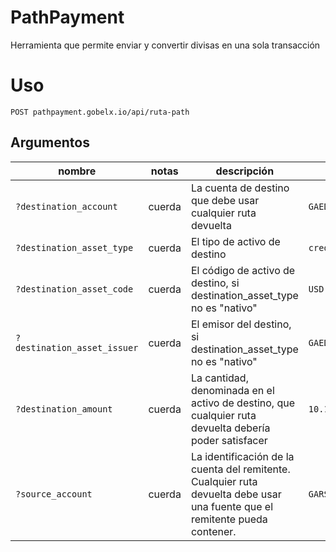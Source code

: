 # PathPayment



Herramienta que permite enviar y convertir divisas en una sola transacción



<h1>Uso</h1>


<pre><code>POST pathpayment.gobelx.io/api/ruta-path</code></pre>


<h2>Argumentos</h2>

<table>
<thead>
<tr>
<th><font style="vertical-align: inherit;"><font style="vertical-align: inherit;">nombre</font></font></th>
<th><font style="vertical-align: inherit;"><font style="vertical-align: inherit;">notas</font></font></th>
<th><font style="vertical-align: inherit;"><font style="vertical-align: inherit;">descripción</font></font></th>
<th><font style="vertical-align: inherit;"><font style="vertical-align: inherit;">ejemplo</font></font></th>
</tr>
</thead>
<tbody>
<tr>
<td><code>?destination_account</code></td>
<td><font style="vertical-align: inherit;"><font style="vertical-align: inherit;">cuerda</font></font></td>
<td><font style="vertical-align: inherit;"><font style="vertical-align: inherit;">La cuenta de destino que debe usar cualquier ruta devuelta</font></font></td>
<td><code>GAEDTJ4PPEFVW5XV2S7LUXBEHNQMX5Q2GM562RJGOQG7GVCE5H3HIB4V</code></td>
</tr>
<tr>
<td><code>?destination_asset_type</code></td>
<td><font style="vertical-align: inherit;"><font style="vertical-align: inherit;">cuerda</font></font></td>
<td><font style="vertical-align: inherit;"><font style="vertical-align: inherit;">El tipo de activo de destino</font></font></td>
<td><code>credit_alphanum4</code></td>
</tr>
<tr>
<td><code>?destination_asset_code</code></td>
<td><font style="vertical-align: inherit;"><font style="vertical-align: inherit;">cuerda</font></font></td>
<td><font style="vertical-align: inherit;"><font style="vertical-align: inherit;">El código de activo de destino, si destination_asset_type no es "nativo"</font></font></td>
<td><code>USD</code></td>
</tr>
<tr>
<td><code>?destination_asset_issuer</code></td>
<td><font style="vertical-align: inherit;"><font style="vertical-align: inherit;">cuerda</font></font></td>
<td><font style="vertical-align: inherit;"><font style="vertical-align: inherit;">El emisor del destino, si destination_asset_type no es "nativo"</font></font></td>
<td><code>GAEDTJ4PPEFVW5XV2S7LUXBEHNQMX5Q2GM562RJGOQG7GVCE5H3HIB4V</code></td>
</tr>
<tr>
<td><code>?destination_amount</code></td>
<td><font style="vertical-align: inherit;"><font style="vertical-align: inherit;">cuerda</font></font></td>
<td><font style="vertical-align: inherit;"><font style="vertical-align: inherit;">La cantidad, denominada en el activo de destino, que cualquier ruta devuelta debería poder satisfacer</font></font></td>
<td><code>10.1</code></td>
</tr>
<tr>
<td><code>?source_account</code></td>
<td><font style="vertical-align: inherit;"><font style="vertical-align: inherit;">cuerda</font></font></td>
<td><font style="vertical-align: inherit;"><font style="vertical-align: inherit;">La identificación de la cuenta del remitente. </font><font style="vertical-align: inherit;">Cualquier ruta devuelta debe usar una fuente que el remitente pueda contener.</font></font></td>
<td><code>GARSFJNXJIHO6ULUBK3DBYKVSIZE7SC72S5DYBCHU7DKL22UXKVD7MXP</code></td>
</tr>
</tbody>
</table>
